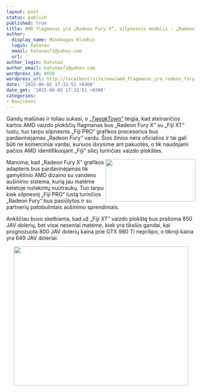 ```yaml
---
layout: post
status: publish
published: true
title: AMD flagmanas yra „Radeon Fury X“, silpnesnis modelis - „Radeon Fury“
author:
  display_name: Mindaugas Klumbis
  login: Katonas
  email: katonasf1@yahoo.com
  url: ''
author_login: Katonas
author_email: katonasf1@yahoo.com
wordpress_id: 8658
wordpress_url: http://localhost/site/new/amd_flagmanas_yra_radeon_fury_x_silpnesnis_modelis__radeon_fury/
date: '2015-06-02 17:32:51 +0300'
date_gmt: '2015-06-02 17:32:51 +0300'
categories:
- Naujienos
---
```

<p>
	Gandų malūnas ir toliau sukasi, o <em><a href="http://www.tweaktown.com/news/45602/amd-radeon-r9-fury-watercooled-hbm-based-flagship-card/index.html">&bdquo;TweakTown&ldquo;</a></em> teigia, kad ateinančios kartos AMD vaizdo plok&scaron;čių flagmanas bus &bdquo;Radeon Fury X&ldquo; su &bdquo;Fiji XT&ldquo; lustu, tuo tarpu silpnesnis &bdquo;Fiji PRO&ldquo; grafikos procesorius bus pardavinėjamas &bdquo;Radeon Fury&ldquo; vardu. &Scaron;ios žinios nėra oficialios ir tai gali būti ne komerciniai vardai, kuriuos i&scaron;vysime ant pakuotės, o tik naudojami pačios AMD identifikuojant &bdquo;Fiji&ldquo; silicį turinčias vaizdo plok&scaron;tes.</p>
<p>
	<a href="http://technews.lt/userfiles/AMD-Radeon-Fiji-picture.jpg"><img alt="" src="http://technews.lt/userfiles/AMD-Radeon-Fiji-picture.jpg" style="width: 240px; height: 113px; float: right;" /></a>Manoma, kad &bdquo;Radeon Fury X&ldquo; grafikos adapteris bus pardavinėjamas tik gamyklinio AMD dizaino su vandens au&scaron;inimo sistema, kurią jau matėme keletoje nutekintų nuotraukų. Tuo tarpu kiek silpnesnį &bdquo;Fiji PRO&ldquo; lustą turinčios &bdquo;Radeon Fury&ldquo; bus pasiūlytos ir su partnerių patobulintais au&scaron;inimo sprendimais.</p>
<p>
	Ank&scaron;čiau buvo skelbiama, kad už &bdquo;Fiji XT&ldquo; vaizdo plok&scaron;tę bus pra&scaron;oma 850 JAV dolerių, bet visai neseniai matėme, kiek yra tikslūs gandai, kai prognozuota 800 JAV dolerių kaina prie GTX 980 Ti neprilipo, o tikroji kaina yra 649 JAV doleriai.&nbsp;</p>
<p style="text-align: center;">
	<a href="http://technews.lt/userfiles/Fury X.JPG"><img alt="" src="http://technews.lt/userfiles/Fury X.JPG" style="width: 464px; height: 370px;" /></a></p>
